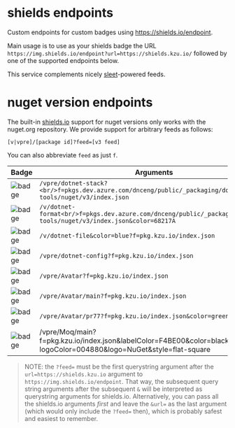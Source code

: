 # shields endpoints

Custom endpoints for custom badges using https://shields.io/endpoint. 

Main usage is to use as your shields badge the URL `https://img.shields.io/endpoint?url=https://shields.kzu.io/`  followed by one of the supported endpoints below.

This service complements nicely [sleet](https://github.com/emgarten/Sleet)-powered feeds.

# nuget version endpoints

The built-in [shields.io](https://shields.io/category/version) support for nuget versions only works with the nuget.org repository. We provide support for arbitrary feeds as follows:

```
[v|vpre]/[package id]?feed=[v3 feed]
```

You can also abbreviate `feed` as just `f`. 

| Badge                                                                                                                                                 | Arguments                                                                         |
| ----------------------------------------------------------------------------------------------------------------------------------------------------- | --------------------------------------------------------------------------------- |
| ![badge](https://img.shields.io/endpoint?url=https://shields.kzu.io/vpre/dotnet-stack?f=pkgs.dev.azure.com/dnceng/public/_packaging/dotnet-tools/nuget/v3/index.json) | `/vpre/dotnet-stack?<br/>f=pkgs.dev.azure.com/dnceng/public/_packaging/dotnet-tools/nuget/v3/index.json` |
| ![badge](https://img.shields.io/endpoint?&color=68217A&url=https://shields.kzu.io/v/dotnet-format?f=pkgs.dev.azure.com/dnceng/public/_packaging/dotnet-tools/nuget/v3/index.json) | `/v/dotnet-format<br/>f=pkgs.dev.azure.com/dnceng/public/_packaging/dotnet-tools/nuget/v3/index.json&color=68217A` |
| ![badge](https://img.shields.io/endpoint?url=https://shields.kzu.io/v/dotnet-file?f=pkg.kzu.io/index.json&color=blue)                                 | `/v/dotnet-file&color=blue?f=pkg.kzu.io/index.json`                                                         |
| ![badge](https://img.shields.io/endpoint?url=https://shields.kzu.io/vpre/dotnet-config?f=pkg.kzu.io/index.json)                                       | `/vpre/dotnet-config?f=pkg.kzu.io/index.json`                                                               |
| ![badge](https://img.shields.io/endpoint?url=https://shields.kzu.io/vpre/Avatar?f=pkg.kzu.io/index.json)                                              | `/vpre/Avatar?f=pkg.kzu.io/index.json`                                                                      |
| ![badge](https://img.shields.io/endpoint?url=https://shields.kzu.io/vpre/Avatar/main?f=pkg.kzu.io/index.json)                                         | `/vpre/Avatar/main?f=pkg.kzu.io/index.json`                                                                 |
| ![badge](https://img.shields.io/endpoint?url=https://shields.kzu.io/vpre/Avatar/pr77?f=pkg.kzu.io/index.json&color=green)                             | `/vpre/Avatar/pr77?f=pkg.kzu.io/index.json&color=green`                                                     |
| ![badge](https://img.shields.io/endpoint?url=https://shields.kzu.io/vpre/Moq/main&labelColor=F4BE00&color=black&logoColor=004880&logo=NuGet&style=flat-square) | /vpre/Moq/main?f=pkg.kzu.io/index.json&labelColor=F4BE00&color=black&<br/>logoColor=004880&logo=NuGet&style=flat-square |

> NOTE: the `?feed=` must be the first querystring argument after the `url=https://shields.kzu.io` argument to `https://img.shields.io/endpoint`. That way, the subsequent query string arguments after the subsequent `&` will be interpreted as querystring arguments for shields.io. Alternatively, you can pass all the shields.io arguments *first* and leave the `&url=` as the last argument (which would only include the `?feed=` then), which is probably safest and easiest to remember.

